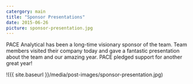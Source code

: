 ```yaml
---
catergory: main
title: "Sponsor Presentations"
date: 2015-06-26
picture: sponsor-presentation.jpg
---
```


PACE Analytical has been a long-time visionary sponsor of the team. Team members visited their company today and gave a fantastic presentation about the team and our amazing year. PACE pledged support for another great  year!

!({{ site.baseurl }}/media/post-images/sponsor-presentation.jpg)
